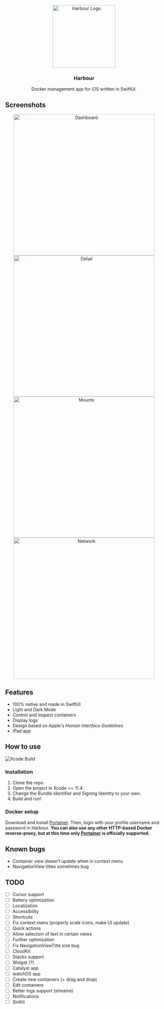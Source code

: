 <p align="center">
	<img width="200" src="Resources/Icon/Harbour@2x.png" alt="Harbour Logo"><br>
	<h3 align="center">Harbour</h3>
	<p align="center">Docker management app for iOS written in SwiftUI.</p>
</p>

## Screenshots
<p align=center>
	<img height="450" src="Resources/Screenshots/Light/Dashboard.png" alt="Dashboard">
	<img height="450" src="Resources/Screenshots/Light/Detail.png" alt="Detail">
	<img height="450" src="Resources/Screenshots/Light/Mounts.png" alt="Mounts">
	<img height="450" src="Resources/Screenshots/Light/Network.png" alt="Network">
</p>

## Features
- 100% native and made in SwiftUI
- Light and Dark Mode
- Control and inspect containers
- Display logs
- Design based on Apple's *Human Interface Guidelines*
- iPad app

## How to use
![Xcode Build](https://github.com/rrroyal/Harbour/workflows/Xcode%20Build/badge.svg)
### Installation
1. Clone the repo.
2. Open the project in Xcode >= 11.4.
3. Change the Bundle Identifier and Signing Identity to your own.
4. Build and run!

### Docker setup
Download and install [Portainer](https://portainer.io). Then, login with your profile username and password in Harbour. **You can also use any other HTTP-based Docker reverse-proxy, but at this time only [Portainer](https://portainer.io) is officially supported.**

## Known bugs
- Container view doesn't update when in context menu
- NavigationView titles sometimes bug

## TODO
- [ ] Cursor support
- [ ] Battery optimization
- [ ] Localization
- [ ] Accessibility
- [ ] Shortcuts
- [ ] Fix context menu (properly scale icons, make UI update)
- [ ] Quick actions
- [ ] Allow selection of text in certain views
- [ ] Further optimization
- [ ] Fix NavigationViewTitle size bug
- [ ] CloudKit
- [ ] Stacks support
- [ ] Widget (?)
- [ ] Catalyst app
- [ ] watchOS app
- [ ] Create new containers (+ drag and drop)
- [ ] Edit containers
- [ ] Better logs support (streams)
- [ ] Notifications
- [ ] SiriKit
